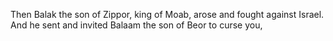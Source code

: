 Then Balak the son of Zippor, king of Moab, arose and fought against Israel. And he sent and invited Balaam the son of Beor to curse you,
